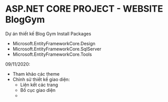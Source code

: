 # ASP.NET CORE PROJECT - WEBSITE BlogGym

Dự án thiết kế Blog Gym
Install Packages
- Microsoft.EntityFrameworkCore.Design
- Microsoft.EntityFrameworkCore.SqlServer
- Microsoft.EntityFrameworkCore.Tools


09/11/2020: 
- Tham khảo các theme
- Chỉnh sử thiết kế giao diện:
    + Liên kết các trang
    + Bố cục giao diện
    + 
